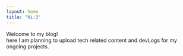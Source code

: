 ```yaml
---
layout: home
title: "Hi:3"
---
```


Welcome to my blog!<br>
here I am planning to upload tech related content and devLogs for my ongoing projects.
